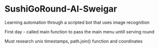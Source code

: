 # SushiGoRound-Al-Sweigar
Learning automation through a scripted bot that uses image recognition

First day - called main function to pass the main menu untill serving round

Must research unix timestamps, path.join() function and coordinates
